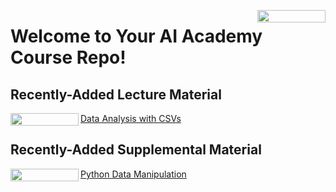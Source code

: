 <a href="https://nbviewer.org/github/flatiron-school/DS-Deloitte-02062023/tree/main/" 
   target="_parent">
   <img align="right" 
      src="https://raw.githubusercontent.com/jupyter/design/master/logos/Badges/nbviewer_badge.png" 
      width="109" height="20">
</a>

# Welcome to Your AI Academy Course Repo!

## Recently-Added Lecture Material

[Data Analysis with CSVs](https://github.com/nickmccarty/DS-Deloitte-02062023/blob/main/data_analysis.ipynb) <a href="[https://nbviewer.org/github/flatiron-school/DS-Deloitte-07062022/blob/main/data_analysis.ipynb](https://nbviewer.org/github/flatiron-school/DS-Deloitte-02062023/blob/main/data_analysis.ipynb)" target = "_parent">
               <img align="left" src="https://raw.githubusercontent.com/jupyter/design/master/logos/Badges/nbviewer_badge.png" width="109" height="20">
            </a>

## Recently-Added Supplemental Material

[Python Data Manipulation](https://github.com/nickmccarty/DS-Deloitte-02062023/blob/main/python_data_manipulation.ipynb) <a href="[https://nbviewer.org/github/flatiron-school/DS-Deloitte-07062022/blob/main/python_data_manipulation.ipynb](https://nbviewer.org/github/flatiron-school/DS-Deloitte-02062023/blob/main/python_data_manipulation.ipynb)" target = "_parent">
               <img align="left" src="https://raw.githubusercontent.com/jupyter/design/master/logos/Badges/nbviewer_badge.png" width="109" height="20">
            </a>
